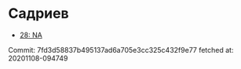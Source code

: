 # Садриев
- [28: NA](28.md)

Commit: 7fd3d58837b495137ad6a705e3cc325c432f9e77
 fetched at: 20201108-094749
